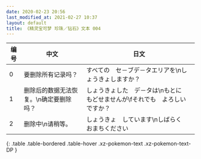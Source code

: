 ```yaml
---
date: 2020-02-23 20:56
last_modified_at: 2021-02-27 10:37
layout: default
title: 《精灵宝可梦 珍珠／钻石》文本 004
---
```

| 编号 | 中文 | 日文 |
| ---- | ---- | ---- |
| 0 | 要删除所有记录吗？ | すべての　セ－ブデ－タエリアを\nしょうきょしますか？ |
| 1 | 删除后的数据无法恢复。\n确定要删除吗？ | しょうきょした　デ－タは\nもとに　もどせませんが\fそれでも　よろしいですか？ |
| 2 | 删除中\n请稍等。 | しょうきょ　しています\nしばらく　おまちください |
{: .table .table-bordered .table-hover .xz-pokemon-text .xz-pokemon-text-DP }